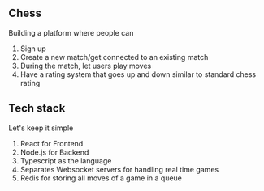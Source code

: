 ## Chess
Building a platform where people can
1. Sign up
2. Create a new match/get connected to an existing match
3. During the match, let users play moves
4. Have a rating system that goes up and down similar to standard chess rating

## Tech stack
Let's keep it simple
1. React for Frontend
2. Node.js for Backend
3. Typescript as the language
4. Separates Websocket servers for handling real time games
5. Redis for storing all moves of a game in a queue

